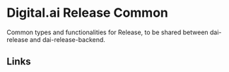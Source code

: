# Digital.ai Release Common

Common types and functionalities for Release, to be shared between dai-release and dai-release-backend.

## Links

